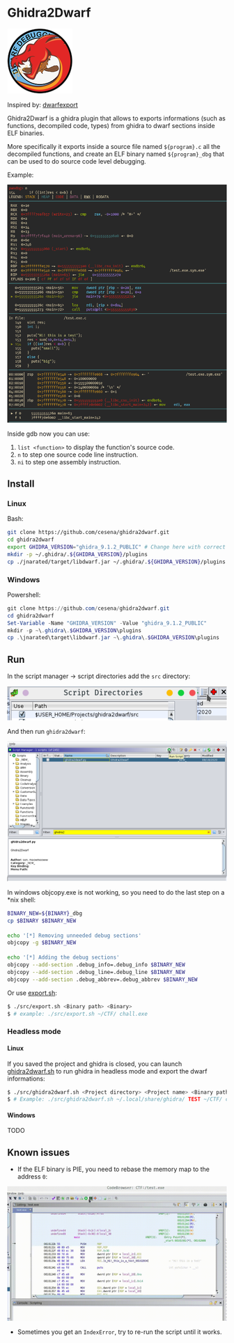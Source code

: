 # Ghidra2Dwarf

![](./ghidra2dwarf.png)

Inspired by: [dwarfexport](https://github.com/ALSchwalm/dwarfexport)

Ghidra2Dwarf is a ghidra plugin that allows to exports informations (such as functions,
decompiled code, types) from ghidra to dwarf sections inside ELF binaries.

More specifically it exports inside a source file named `${program}.c` all the decompiled
functions, and create an ELF binary named `${program}_dbg` that can be used to
do source code level debugging.

Example:

![](./img/gdb.png)

Inside gdb now you can use:

1. `list <function>` to display the function's source code.
2. `n` to step one source code line instruction.
3. `ni` to step one assembly instruction.

## Install

### Linux

Bash:

```sh
git clone https://github.com/cesena/ghidra2dwarf.git
cd ghidra2dwarf
export GHIDRA_VERSION="ghidra_9.1.2_PUBLIC" # Change here with correct version
mkdir -p ~/.ghidra/.${GHIDRA_VERSION}/plugins
cp ./jnarated/target/libdwarf.jar ~/.ghidra/.${GHIDRA_VERSION}/plugins
```

### Windows

Powershell:

```powershell
git clone https://github.com/cesena/ghidra2dwarf.git
cd ghidra2dwarf
Set-Variable -Name "GHIDRA_VERSION" -Value "ghidra_9.1.2_PUBLIC"
mkdir -p ~\.ghidra\.$GHIDRA_VERSION\plugins
cp .\jnarated\target\libdwarf.jar ~\.ghidra\.$GHIDRA_VERSION\plugins
```

## Run

In the script manager -> script directories add the `src` directory:

![](./img/script-directories.png)

And then run `ghidra2dwarf`:

![](./img/run-script.png)

In windows objcopy.exe is not working, so you need to do the last step on a *nix
shell:

```sh
BINARY_NEW=${BINARY}_dbg
cp $BINARY $BINARY_NEW

echo '[*] Removing unneeded debug sections'
objcopy -g $BINARY_NEW

echo '[*] Adding the debug sections'
objcopy --add-section .debug_info=.debug_info $BINARY_NEW
objcopy --add-section .debug_line=.debug_line $BINARY_NEW
objcopy --add-section .debug_abbrev=.debug_abbrev $BINARY_NEW
```

Or use [export.sh](./src/export.sh):

```sh
$ ./src/export.sh <Binary path> <Binary>
$ # example: ./src/export.sh ~/CTF/ chall.exe
```

### Headless mode

#### Linux

If you saved the project and ghidra is closed, you can launch [ghidra2dwarf.sh](./src/ghidra2dwarf.sh)
to run ghidra in headless mode and export the dwarf informations:

```sh
$ ./src/ghidra2dwarf.sh <Project directory> <Project name> <Binary path> <Binary>
$ # Example: ./src/ghidra2dwarf.sh ~/.local/share/ghidra/ TEST ~/CTF/ chall
```

#### Windows

TODO

## Known issues

* If the ELF binary is PIE, you need to rebase the memory map to the address `0`:

![](./img/rebase-pie.gif)

* Sometimes you get an `IndexError`, try to re-run the script until it works.

